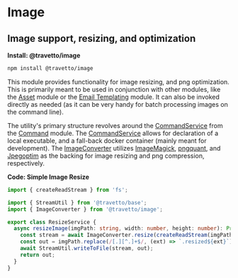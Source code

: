 <!-- This file was generated by @travetto/doc and should not be modified directly -->
<!-- Please modify https://github.com/travetto/travetto/tree/main/module/image/README.ts and execute "npx trv doc" to rebuild -->
# Image
## Image support, resizing, and optimization

**Install: @travetto/image**
```bash
npm install @travetto/image
```

This module provides functionality for image resizing, and png optimization. This is primarily meant to be used in conjunction with other modules, like the [Asset](https://github.com/travetto/travetto/tree/main/module/asset#readme "Modular library for storing and retrieving binary assets") module or the [Email Templating](https://github.com/travetto/travetto/tree/main/module/email-template#readme "Email templating module") module. It can also be invoked directly as needed (as it can be very handy for batch processing images on the command line).

The utility's primary structure revolves around the [CommandService](https://github.com/travetto/travetto/tree/main/module/command/src/command.ts#L11) from the [Command](https://github.com/travetto/travetto/tree/main/module/command#readme "Support for executing complex commands at runtime.") module.  The [CommandService](https://github.com/travetto/travetto/tree/main/module/command/src/command.ts#L11)  allows for declaration of a local executable, and a fall-back docker container (mainly meant for development).  The [ImageConverter](https://github.com/travetto/travetto/tree/main/module/image/src/convert.ts#L31) utilizes [ImageMagick](https://imagemagick.org/index.php), [pngquant](https://pngquant.org/), and  [Jpegoptim](https://github.com/tjko/jpegoptim) as the backing for image resizing and png compression, respectively.

**Code: Simple Image Resize**
```typescript
import { createReadStream } from 'fs';

import { StreamUtil } from '@travetto/base';
import { ImageConverter } from '@travetto/image';

export class ResizeService {
  async resizeImage(imgPath: string, width: number, height: number): Promise<string> {
    const stream = await ImageConverter.resize(createReadStream(imgPath), { w: width, h: height });
    const out = imgPath.replace(/[.][^.]+$/, (ext) => `.resized${ext}`);
    await StreamUtil.writeToFile(stream, out);
    return out;
  }
}
```
